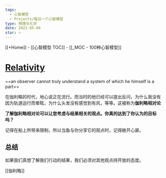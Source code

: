 ```yaml
---
tags:
  - 心智模型
  - Projects/每日一个心智模型
type: 物理与化学
date: 2022-05-04
star: ⭐
---
```

[[+Home]] - [[心智模型 TOC]] - [[_MOC - 100种心智模型]]


# **[Relativity](https://www.farnamstreetblog.com/2017/05/galilean-relativity-invasion-scotland/)**

==an observer cannot truly understand a system of which he himself is a part==


在伽利略的时代，地心说正在流行。而当时的他已经可以提出反问，为什么我没有因为轨道运行而晕眩，为什么头发没有感觉到有风，等等。这被称为**伽利略相对论**

**了解伽利略相对论可以让您考虑与结果相关的观点。你真的达到了你认为的目标吗？**


记得在船上所带来限制，所以当鱼与你分享它的观点时，记得敞开心扉。


## 总结
如果我们真想了解我们行动的结果，我们必须对其他观点持开放的态度。




[[伽利略]]